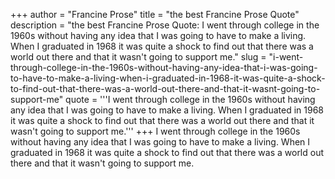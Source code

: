 +++
author = "Francine Prose"
title = "the best Francine Prose Quote"
description = "the best Francine Prose Quote: I went through college in the 1960s without having any idea that I was going to have to make a living. When I graduated in 1968 it was quite a shock to find out that there was a world out there and that it wasn't going to support me."
slug = "i-went-through-college-in-the-1960s-without-having-any-idea-that-i-was-going-to-have-to-make-a-living-when-i-graduated-in-1968-it-was-quite-a-shock-to-find-out-that-there-was-a-world-out-there-and-that-it-wasnt-going-to-support-me"
quote = '''I went through college in the 1960s without having any idea that I was going to have to make a living. When I graduated in 1968 it was quite a shock to find out that there was a world out there and that it wasn't going to support me.'''
+++
I went through college in the 1960s without having any idea that I was going to have to make a living. When I graduated in 1968 it was quite a shock to find out that there was a world out there and that it wasn't going to support me.
